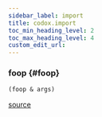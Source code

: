 ```yaml
---
sidebar_label: import
title: codox.import
toc_min_heading_level: 2
toc_max_heading_level: 4
custom_edit_url:
---
```






### foop {#foop}
``` clojure
(foop & args)
```


[source](/blob/master/test/projects/codox/example/src/clojure/codox/import.clj#L4-L6)

